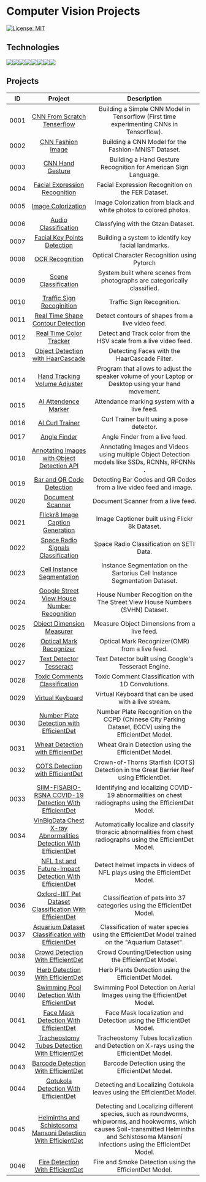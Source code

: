 # Computer Vision Projects

[![License: MIT](https://img.shields.io/badge/License-MIT-yellow.svg)](https://opensource.org/licenses/MIT "MIT License")

## Technologies

<div style="display:flex; margin: auto;">
  <img src="https://img.shields.io/badge/Python-3776AB?style=for-the-badge&logo=python&logoColor=white">
  <img src="https://img.shields.io/badge/Numpy-777BB4?style=for-the-badge&logo=numpy&logoColor=white"> 
  <img src="https://img.shields.io/badge/SciPy-%230C55A5.svg?style=for-the-badge&logo=scipy&logoColor=%white">
  <img src="https://img.shields.io/badge/Pandas-2C2D72?style=for-the-badge&logo=pandas&logoColor=white">
  <img src="https://img.shields.io/badge/scikit_learn-F7931E?style=for-the-badge&logo=scikit-learn&logoColor=white">
  <img src="https://img.shields.io/badge/TensorFlow-FF6F00?style=for-the-badge&logo=TensorFlow&logoColor=white">
  <img src="https://img.shields.io/badge/Keras-D00000?style=for-the-badge&logo=Keras&logoColor=white">
  <img src="https://img.shields.io/badge/PyTorch-%23EE4C2C.svg?style=for-the-badge&logo=PyTorch&logoColor=white">
</div>

## Projects

| ID | Project | Description |
| :---: | :---: | :---: |
|  0001 | <a href="/CNN_From_Scratch_Tenserflow">CNN From Scratch Tenserflow</a>| Building a Simple CNN Model in Tensorflow (First time experimenting CNNs in Tensorflow).|
|  0002 | <a href="/CNN_Fashion_Image/">CNN Fashion Image</a>| Building a CNN Model for the Fashion-MNIST Dataset.|
|  0003 | <a href="/CNN_Hand_Gesture/">CNN Hand Gesture</a>| Building a Hand Gesture Recognition for American Sign Language.|
|  0004 | <a href="/Facial_Expression_Recognition/">Facial Expression Recognition</a>| Facial Expression Recognition on the FER Dataset.|
|  0005 | <a href="/Image_Colorization/">Image Colorization</a>| Image Colorization from black and white photos to colored photos.|
|  0006 | <a href="/Audio_Classification/">Audio Classification</a>| Classfying with the Gtzan Dataset.|
|  0007 | <a href="/Facial_Key_points_Detection/">Facial Key Points Detection</a>| Building a system to identify key facial landmarks.|
|  0008 | <a href="/OCR_Recognition/">OCR Recognition</a>| Optical Character Recognition using Pytorch|
|  0009 | <a href="/Scene_Classification/">Scene Classification</a>| System built where scenes from photographs are categorically classified.|
|  0010 | <a href="/Traffic_sign_recoginition/">Traffic Sign Recoginition</a>| Traffic Sign Recognition.|
|  0011 | <a href="/Real_Time_Shape_Contour_Detection/">Real Time Shape Contour Detection</a>| Detect contours of shapes from a live video feed.|
|  0012 | <a href="/Real_Time_Color_Tracker/">Real Time Color Tracker</a>| Detect and Track color from the HSV scale from a live video feed.|
|  0013 | <a href="/Object_Detection_with_HaarCascade/">Object Detection with HaarCascade</a>| Detecting Faces with the HaarCascade Filter.|
|  0014 | <a href="/Hand_Tracking_Volume_Adjuster/">Hand Tracking Volume Adjuster</a>| Program that allows to adjust the speaker volume of your Laptop or Desktop using your hand movement.|
|  0015 | <a href="/AI_Attendence_Marker/">AI Attendence Marker</a>| Attendance marking system with a live feed.|
|  0016 | <a href="/AI_Curl_Trainer/">AI Curl Trainer</a>| Curl Trainer built using a pose detector.|
|  0017 | <a href="/Angle_Finder/">Angle Finder</a>| Angle Finder from a live feed.|
|  0018 | <a href="/Annotating_Images_with_Object_Detection_API/"> Annotating Images with Object Detection API</a>| Annotating Images and Videos using multiple Object Detection models like SSDs, RCNNs, RFCNNs .|
|  0019 | <a href="/Bar_and_QR_Code_Detection/">Bar and QR Code Detection</a>| Detecting Bar Codes and QR Codes from a live video feed and image.|
|  0020 | <a href="/Document_Scanner/">Document Scanner</a>| Document Scanner from a live feed.|
|  0021 | <a href="/Flickr8_Image_Caption_Generation/">Flickr8 Image Caption Generation</a>| Image Captioner built using Flickr 8k Dataset.|
|  0022 | <a href="/Space Radio Signals Classification/">Space Radio Signals Classification</a>| Space Radio Classification on SETI Data.|
|  0023 | <a href="/Cell_Instance_Segmentation/">Cell Instance Segmentation</a>| Instance Segmentation on the Sartorius Cell Instance Segmentation Dataset.|
|  0024 | <a href="/Google_Street_View_House_Number_Recognition/">Google Street View House Number Recognition</a>| House Number Recogition on the The Street View House Numbers (SVHN) Dataset.|
|  0025 | <a href="/Object_Dimension_Measurer/">Object Dimension Measurer</a>| Measure Object Dimensions from a live feed.|
|  0026 | <a href="/Optical_Mark_Recognizer/">Optical Mark Recognizer</a>| Optical Mark Recognizer(OMR) from a live feed.|
|  0027 | <a href="/Text_Detector_Tesseract/">Text Detector Tesseract</a>| Text Detector built using Google's Tesseract Engine.|
|  0028 | <a href="/Toxic_Comments_Classification_with_1D_Conv/">Toxic Comments Classification </a>| Toxic Comment Classification with 1D Convolutions.|
|  0029 | <a href="/Virtual_Keyboard/"> Virtual Keyboard </a>| Virtual Keyboard that can be used with a live stream.|
|  0030 | <a href="/Number_Plate_Detection_With_EfficientDet/"> Number Plate Detection with EfficientDet </a>| Number Plate Recognition on the CCPD (Chinese City Parking Dataset, ECCV) using the EfficientDet Model.|
|  0031 | <a href="/Wheat_Detection_With_EfficientDet/"> Wheat Detection with EfficientDet </a>| Wheat Grain Detection using the EfficientDet Model.|
|  0032 | <a href="/COTS_Detection_With_EfficientDet/"> COTS Detection with EfficientDet </a>| Crown-of-Thorns Starfish (COTS) Detection in the Great Barrier Reef using EfficientDet.|
|  0033 | <a href="/SIIM-FISABIO-RSNA_COVID-19_Detection_With_EfficientDet/"> SIIM-FISABIO-RSNA COVID-19 Detection With EfficientDet </a>| Identifying and localizing COVID-19 abnormalities on chest radiographs using the EfficientDet Model.|
|  0034 | <a href="/VinBigData_Chest_X-ray_Abnormalities_Detection_With_EfficientDet/"> VinBigData Chest X-ray Abnormalities Detection With EfficientDet </a>| Automatically localize and classify thoracic abnormalities from chest radiographs using the EfficientDet Model.|
|  0035 | <a href="/NFL_1st_and_Future - Impact_Detection_With_EfficientDet/"> NFL 1st and Future-Impact Detection With EfficientDet </a>| Detect helmet impacts in videos of NFL plays using the EfficientDet Model.|
|  0036 | <a href="/Oxford-IIIT_Pet_Dataset_Classification_With_EfficientDet/"> Oxford-IIIT Pet Dataset Classification With EfficientDet </a>| Classification of pets into 37 categories using the EfficientDet Model.|
|  0037 | <a href="/Aquarium_Dataset_Classification_with_EfficientDet/"> Aquarium Dataset Classification with EfficientDet </a>| Classification of water species using the EfficientDet Model trained on the "Aquarium Dataset".|
|  0038 | <a href="/Crowd_Detection_With_EfficientDet/"> Crowd Detection With EfficientDet </a>| Crowd Counting/Detection using the EfficientDet Model.|
|  0039 | <a href="/Herb_Detection_With_EfficientDet/"> Herb Detection With EfficientDet </a>| Herb Plants Detection using the EfficientDet Model.|
|  0040 | <a href="/Swimming_Pool_Detection_With_EfficientDet/"> Swimming Pool Detection With EfficientDet </a>| Swimming Pool Detection on Aerial Images using the EfficientDet Model.|
|  0041 | <a href="/Face_Mask_Detection_With_EfficientDet/"> Face Mask Detection With EfficientDet </a>| Face Mask localization and Detection using the EfficientDet Model.|
|  0042 | <a href="/Tracheostomy_Tubes_Detection_With_EfficientDet/"> Tracheostomy Tubes Detection With EfficientDet </a>| Tracheostomy Tubes localization and Detection on X-rays using the EfficientDet Model.|
|  0043 | <a href="/Barcode_Detection_With_EfficientDet/"> Barcode Detection With EfficientDet </a>| Barcode Detection using the EfficientDet Model.|
|  0044 | <a href="/Gotukola_Detection_With_EfficientDet/"> Gotukola Detection With EfficientDet </a>| Detecting and Localizing Gotukola leaves using the EfficientDet Model.|
|  0045 | <a href="/Helminths_and_Schistosoma_Mansoni_Detection_With_EfficientDet/"> Helminths and Schistosoma Mansoni Detection With EfficientDet </a>| Detecting and Localizing different species, such as roundworms, whipworms, and hookworms, which causes Soil-transmitted Helminths and Schistosoma Mansoni infections using the EfficientDet Model.|
|  0046 | <a href="/Fire_Detection_With_EfficientDet/"> Fire Detection With EfficientDet </a>| Fire and Smoke Detection using the EfficientDet Model.|
